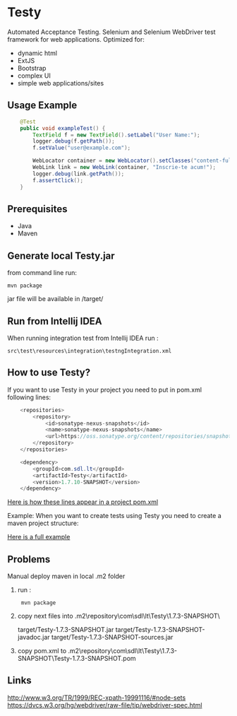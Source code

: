 Testy
=====

Automated Acceptance Testing.
Selenium and Selenium WebDriver test framework for web applications.
Optimized for:
- dynamic html
- ExtJS
- Bootstrap
- complex UI
- simple web applications/sites

Usage Example
-------------


```java
    @Test
    public void exampleTest() {
        TextField f = new TextField().setLabel("User Name:");
        logger.debug(f.getPath());
        f.setValue("user@example.com");

        WebLocator container = new WebLocator().setClasses("content-full-width");
        WebLink link = new WebLink(container, "Inscrie-te acum!");
        logger.debug(link.getPath());
        f.assertClick();
    }
```

Prerequisites
-------------
- Java
- Maven

Generate local Testy.jar
------------------------

from command line run:

    mvn package

jar file will be available in /target/

Run from Intellij IDEA
----------------------

When running integration test from Intellij IDEA run :

    src\test\resources\integration\testngIntegration.xml

How to use Testy?
-----------------

If you want to use Testy in your project you need to put in pom.xml following lines:

```java
    <repositories>
        <repository>
            <id>sonatype-nexus-snapshots</id>
            <name>sonatype-nexus-snapshots</name>
            <url>https://oss.sonatype.org/content/repositories/snapshots/</url>
        </repository>
    </repositories>

    <dependency>
        <groupId>com.sdl.lt</groupId>
        <artifactId>Testy</artifactId>
        <version>1.7.10-SNAPSHOT</version>
    </dependency>
```
[Here is how these lines appear in a project pom.xml](https://github.com/SDLLanguageTechnologies/Testy/blob/master/pom.xml)

Example:
When you want to create tests using Testy you need to create a maven project structure:

[Here is a full example](https://github.com/nmatei/cucumber-testy-tutorial)


Problems
--------

Manual deploy maven in local .m2 folder
1) run :
        
        mvn package
        
2) copy next files into .m2\repository\com\sdl\lt\Testy\1.7.3-SNAPSHOT\

    target/Testy-1.7.3-SNAPSHOT.jar
    target/Testy-1.7.3-SNAPSHOT-javadoc.jar
    target/Testy-1.7.3-SNAPSHOT-sources.jar
    
3) copy pom.xml to .m2\repository\com\sdl\lt\Testy\1.7.3-SNAPSHOT\Testy-1.7.3-SNAPSHOT.pom

Links
-----

http://www.w3.org/TR/1999/REC-xpath-19991116/#node-sets
https://dvcs.w3.org/hg/webdriver/raw-file/tip/webdriver-spec.html
